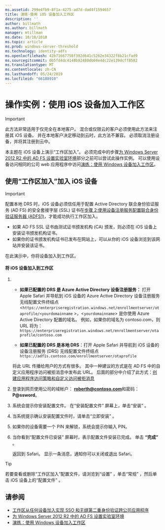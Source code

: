 ```yaml
---
ms.assetid: 299e4fb9-8f1a-4275-ad7d-dad4f1594657
title: 演练-使用 iOS 设备加入工作区
description: ''
author: billmath
ms.author: billmath
manager: mtillman
ms.date: 10/18/2018
ms.topic: article
ms.prod: windows-server-threshold
ms.technology: identity-adfs
ms.openlocfilehash: 42b71667758f392d641c5262e34322f8b21cfad9
ms.sourcegitcommit: 0b5fd4dc4148b92480db04e4dc22e139dcff8582
ms.translationtype: MT
ms.contentlocale: zh-CN
ms.lasthandoff: 05/24/2019
ms.locfileid: "66188910"
---
```

# <a name="walkthrough-workplace-join-with-an-ios-device"></a>操作实例：使用 iOS 设备加入工作区


> [!IMPORTANT] 
> 此方法非常适用于仅完全在本地客户。 混合或仅限云的客户必须使用此方法来注册其 iOS 设备。 并在本地客户决定移动到云时，此方法不兼容。 必须取消注册设备，并将其注册到云中。 

本主题在 iOS 设备上演示“工作区加入”。 必须完成中的步骤[为 Windows Server 2012 R2 中的 AD FS 设置实验室环境](../../ad-fs/deployment/Set-up-the-lab-environment-for-AD-FS-in-Windows-Server-2012-R2.md)部分之前可以尝试此操作实例。 可以使用设备访问相同的公司 web 应用程序中访问[演练：使用 Windows 设备加入工作区](Walkthrough--Workplace-Join-with-a-Windows-Device.md)。


## <a name="join-an-ios-device-with-workplace-join"></a>使用“工作区加入”加入 iOS 设备

> [!IMPORTANT]
> 配置本地 DRS 时，iOS 设备必须信任用于配置 Active Directory 联合身份验证服务 (AD FS) 的安全套接字层 (SSL) 证书在[步骤 2:使用设备注册服务配置联合身份验证服务器 (ADFS1)](../../ad-fs/deployment/Set-up-the-lab-environment-for-AD-FS-in-Windows-Server-2012-R2.md#BKMK_4)，才能成功执行工作区加入。
> 
> -   如果 AD FS SSL 证书由测试证书颁发机构 (CA) 颁发，则必须在 iOS 设备上安装证书颁发机构证书。
> -   如果你的证书颁发机构证书已发布在网站上，可以从你的 iOS 设备浏览到该网站并安装该证书。

在此演示中，你将设备加入到工作区。

#### <a name="to-join-an-ios-device-to-a-workplace"></a>将 iOS 设备加入到工作区

1.  -   **如果已配置的 DRS 是 Azure Active Directory 设备注册服务：** 打开 Apple Safari 并导航到 iOS 设备的 Azure Active Directory 设备注册服务无线配置文件终结点 <`https://enterpriseregistration.windows.net/enrollmentserver/otaprofile/<yourdomainname` >，<`yourdomainname`> 是你使用 Azure Active Directory 配置的域名。 例如，如果你的域名为 contoso.com，则 URL 将为：`https://enterpriseregistration.windows.net/enrollmentserver/otaprofile/contoso.com`

    -   **如果已配置的 DRS 是本地 DRS**：打开 Apple Safari 并导航到 iOS 设备的设备注册服务 (DRS) 无线配置文件终结点 `https://adf1s.contoso.com/enrollmentserver/otaprofile`

    将此 URL 传播给用户的方式有很多。 其中一种建议的方式是在 AD FS 中的自定义应用程序访问被拒消息中发布此 URL。 后面的部分中介绍了此方式：[创建应用程序访问策略和自定义访问被拒消息](https://docs.microsoft.com/azure/active-directory/active-directory-device-registration-on-premises-setup#create-an-application-access-policy-and-custom-access-denied-message)

2.  登录到网页使用公司的域帐户： **roberth@contoso.com**和密码： **P@ssword**。

3.  系统会提示你安装配置文件。 在“安装配置文件”  屏幕上，单击“安装”  。

4.  当系统提示确认安装配置文件时，请单击“立即安装”  。

5.  如果你的设备需要一个 PIN 来解锁，系统会提示你输入 PIN。

6.  当你看到“配置文件已安装”  屏幕时，表示配置文件安装已完成。 单击 **“完成”** 。

    返回到 Safari。 显示一条消息，通知你可以关闭或退出 Safari。

> [!TIP]
> 若要查看或删除“工作区加入”配置文件，请浏览到“设置”  ，单击“常规”  ，然后单击 iOS 设备上的“配置文件”  。

## <a name="see-also"></a>请参阅


- [工作区从任何设备加入实现 SSO 和无缝第二重身份验证跨公司应用程序](Join-to-Workplace-from-Any-Device-for-SSO-and-Seamless-Second-Factor-Authentication-Across-Company-Applications.md)
- [为 Windows Server 2012 R2 中的 AD FS 设置实验室环境](../../ad-fs/deployment/Set-up-the-lab-environment-for-AD-FS-in-Windows-Server-2012-R2.md)
- [演练：使用 Windows 设备加入工作区](Walkthrough--Workplace-Join-with-a-Windows-Device.md)



